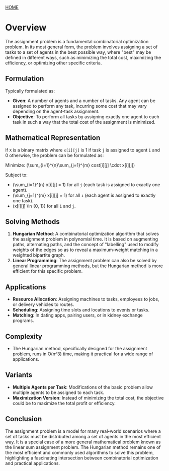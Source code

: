 [HOME](README.md)
# Overview
The assignment problem is a fundamental combinatorial optimization problem. In its most general form, the problem involves assigning a set of tasks to a set of agents in the best possible way, where "best" may be defined in different ways, such as minimizing the total cost, maximizing the efficiency, or optimizing other specific criteria.

## Formulation
Typically formulated as:
- **Given**: A number of agents and a number of tasks. Any agent can be assigned to perform any task, incurring some cost that may vary depending on the agent-task assignment.
- **Objective**: To perform all tasks by assigning exactly one agent to each task in such a way that the total cost of the assignment is minimized.

## Mathematical Representation
If `X` is a binary matrix where `x[i][j]` is 1 if task `j` is assigned to agent `i` and 0 otherwise, the problem can be formulated as:

Minimize: \(\sum_{i=1}^{n}\sum_{j=1}^{m} cost[i][j] \cdot x[i][j]\)

Subject to:
- \(\sum_{i=1}^{n} x[i][j] = 1\) for all `j` (each task is assigned to exactly one agent).
- \(\sum_{j=1}^{m} x[i][j] = 1\) for all `i` (each agent is assigned to exactly one task).
- \(x[i][j] \in \{0, 1\}\) for all `i` and `j`.

## Solving Methods
1. **Hungarian Method**: A combinatorial optimization algorithm that solves the assignment problem in polynomial time. It is based on augmenting paths, alternating paths, and the concept of "labelling" used to modify weights of the edges so as to reveal a maximum-weight matching in a weighted bipartite graph.
2. **Linear Programming**: The assignment problem can also be solved by general linear programming methods, but the Hungarian method is more efficient for this specific problem.

## Applications
- **Resource Allocation**: Assigning machines to tasks, employees to jobs, or delivery vehicles to routes.
- **Scheduling**: Assigning time slots and locations to events or tasks.
- **Matching**: In dating apps, pairing users, or in kidney exchange programs.

## Complexity
- The Hungarian method, specifically designed for the assignment problem, runs in O(n^3) time, making it practical for a wide range of applications.

## Variants
- **Multiple Agents per Task**: Modifications of the basic problem allow multiple agents to be assigned to each task.
- **Maximization Version**: Instead of minimizing the total cost, the objective could be to maximize the total profit or efficiency.

## Conclusion
The assignment problem is a model for many real-world scenarios where a set of tasks must be distributed among a set of agents in the most efficient way. It is a special case of a more general mathematical problem known as the linear sum assignment problem. The Hungarian method remains one of the most efficient and commonly used algorithms to solve this problem, highlighting a fascinating intersection between combinatorial optimization and practical applications.
